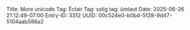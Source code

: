 Title: More unicode
Tag: Éclair
Tag: sslig
tag: ümlaut
Date: 2025-06-26 21:12:49-07:00
Entry-ID: 3312
UUID: 00c524e0-b0bd-5f28-9d47-5104aab586a2

